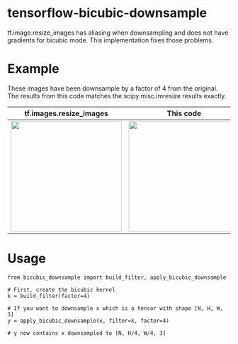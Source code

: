 # tensorflow-bicubic-downsample
tf.image.resize_images has aliasing when downsampling and does not have gradients for bicubic mode. This implementation fixes those problems.

# Example
These images have been downsample by a factor of 4 from the original. The results from this code matches the scipy.misc.imresize results exactly.

tf.images.resize_images | This code | scipy.misc.imresize | Original
--- | --- | --- | ---
<img src="https://user-images.githubusercontent.com/12981474/40157450-f247ee22-5953-11e8-9166-9bf979fb4363.png" width="250"> | <img src="https://user-images.githubusercontent.com/12981474/40157448-eff91f06-5953-11e8-9a37-f6b5693fa03f.png" width="250"> | <img src="https://user-images.githubusercontent.com/12981474/40157452-f57d816a-5953-11e8-8e5a-85a591932e3d.png" width="250"> | <img src="https://user-images.githubusercontent.com/12981474/40157591-b5260abe-5954-11e8-8218-25ee937425ec.png" width="250">

# Usage
```
from bicubic_downsample import build_filter, apply_bicubic_downsample

# First, create the bicubic kernel
k = build_filter(factor=4)

# If you want to downsample x which is a tensor with shape [N, H, W, 3]
y = apply_bicubic_downsample(x, filter=k, factor=4)

# y now contains x downsampled to [N, H/4, W/4, 3]
```

